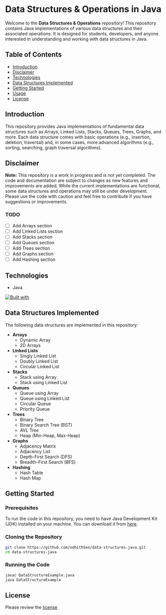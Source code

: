 # Data Structures & Operations in Java

Welcome to the **Data Structures & Operations** repository! This repository contains Java implementations of various data structures and their associated operations. It is designed for students, developers, and anyone interested in understanding and working with data structures in Java.

## Table of Contents

- [Introduction](#introduction)
- [Disclaimer](#disclaimer)
- [Technologies](#technologies)
- [Data Structures Implemented](#data-structures-implemented)
- [Getting Started](#getting-started)
- [Usage](#usage)
- [License](#license)

## Introduction

This repository provides Java implementations of fundamental data structures such as Arrays, Linked Lists, Stacks, Queues, Trees, Graphs, and more. Each data structure comes with basic operations (e.g., insertion, deletion, traversal) and, in some cases, more advanced algorithms (e.g., sorting, searching, graph traversal algorithms).

## Disclaimer

**Note:** This repository is a work in progress and is not yet completed. The code and documentation are subject to changes as new features and improvements are added. While the current implementations are functional, some data structures and operations may still be under development. Please use the code with caution and feel free to contribute if you have suggestions or improvements.

### TODO

- [ ] Add Arrays section
- [ ] Add Linked Lists section
- [ ] Add Stacks section
- [ ] Add Queues section
- [ ] Add Trees section
- [ ] Add Graphs section
- [ ] Add Hashing section

## Technologies

- Java

[![Built with](https://skillicons.dev/icons?i=java)](/)

## Data Structures Implemented

The following data structures are implemented in this repository:

- **Arrays**
  - Dynamic Array
  - 2D Arrays
- **Linked Lists**
  - Singly Linked List
  - Doubly Linked List
  - Circular Linked List
- **Stacks**
  - Stack using Array
  - Stack using Linked List
- **Queues**
  - Queue using Array
  - Queue using Linked List
  - Circular Queue
  - Priority Queue
- **Trees**
  - Binary Tree
  - Binary Search Tree (BST)
  - AVL Tree
  - Heap (Min-Heap, Max-Heap)
- **Graphs**
  - Adjacency Matrix
  - Adjacency List
  - Depth-First Search (DFS)
  - Breadth-First Search (BFS)
- **Hashing**
  - Hash Table
  - Hash Map

## Getting Started

### Prerequisites

To run the code in this repository, you need to have Java Development Kit (JDK) installed on your machine. You can download it from [here](https://www.oracle.com/java/technologies/javase-downloads.html).

### Cloning the Repository

```bash
git clone https://github.com/odhithSen/data-structures-java.git
cd data-structures-java
```

### Running the Code

```bash
javac DataStructureExample.java
java DataStructureExample
```

## License
Please review the [license](https://github.com/odhithSen/data-structures-java/blob/main/LICENSE.txt)
